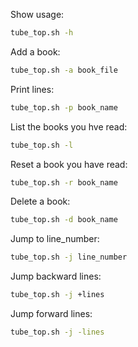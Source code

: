 Show usage:
```bash
tube_top.sh -h
```

Add a book:
```bash
tube_top.sh -a book_file
```

Print lines:
```bash
tube_top.sh -p book_name
```

List the books you hve read:
```bash
tube_top.sh -l
```

Reset a book you have read:
```bash
tube_top.sh -r book_name
```

Delete a book:
```bash
tube_top.sh -d book_name
```

Jump to line_number:
```bash
tube_top.sh -j line_number
```

Jump backward lines:
```bash
tube_top.sh -j +lines
```

Jump forward lines:
```bash
tube_top.sh -j -lines
```
